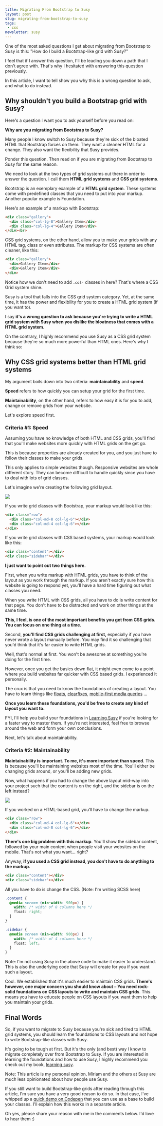 ```yaml
---
title: Migrating From Bootstrap to Susy
layout: post
slug: migrating-from-bootstrap-to-susy
tags:
 - css
newsletter: susy
---
```


One of the most asked questions I get about migrating from Bootstrap to Susy is this: "How do I build a Bootstrap-like grid with Susy?"

I feel that if I answer this question, I'll be leading you down a path that I don't agree with. That's why I hesitated with answering this question previously.

In this article, I want to tell show you why this is a wrong question to ask, and what to do instead.

<!--more-->

## Why shouldn't you build a Bootstrap grid with Susy?

Here's a question I want you to ask yourself before you read on:

**Why are you migrating from Bootstrap to Susy?**

Many people I know switch to Susy because they're sick of the bloated HTML that Bootstrap forces on them. They want a cleaner HTML for a change. They also want the flexibility that Susy provides.

Ponder this question. Then read on if you are migrating from Bootstrap to Susy for the same reason.

We need to look at the two types of grid systems out there in order to answer the question. I call them **HTML grid systems** and **CSS grid systems**.

Bootstrap is an exemplary example of a **HTML grid system**. These systems come with predefined classes that you need to put into your markup. Another popular example is Foundation.

Here's an example of a markup with Bootstrap:

~~~html
<div class="gallery">
  <div class="col-lg-8">Gallery Item</div>
  <div class="col-lg-4">Gallery Item</div>
</div><br>
~~~

CSS grid systems, on the other hand, allow you to make your grids with any HTML tag, class or even attributes. The markup for CSS systems are often cleaner, like this:

~~~html
<div class="gallery">
  <div>Gallery Item</div>
  <div>Gallery Item</div>
</div>
~~~

Notice how we don't need to add `.col-` classes in here? That's where a CSS Grid system shine.

Susy is a tool that falls into the CSS grid system category. Yet, at the same time, it has the power and flexibility for you to create a HTML grid system (if you want to).

I say **it's a wrong question to ask because you're trying to write a HTML grid system with Susy when you dislike the bloatness that comes with a HTML grid system**.

On the contrary, I highly recommend you use Susy as a CSS grid system because they're so much more powerful than HTML ones. Here's why I think so:

## Why CSS grid systems better than HTML grid systems

My argument boils down into two criteria: **maintainability** and **speed**.

**Speed** refers to how quickly you can setup your grid for the first time.

**Maintainability**, on the other hand, refers to how easy it is for you to add, change or remove grids from your website.

Let's explore speed first.

### Criteria #1: Speed

Assuming you have no knowledge of both HTML and CSS grids, you'll find that you'll make websites more quickly with HTML grids on the get go.

This is because properties are already created for you, and you just have to follow their classes to make your grids.

This only applies to simple websites though. Responsive websites are whole different story. They can become difficult to handle quickly since you have to deal with lots of grid classes.

Let's imagine we're creating the following grid layout.

![](/images/2015/11/layout-1.png)

If you write grid classes with Bootstrap, your markup would look like this:

~~~html
<div class="row">
  <div class="col-md-8 col-lg-6"></div>
  <div class="col-md-4 col-lg-6"></div>
</div>
~~~

If you write grid classes with CSS based systems, your markup would look like this:

~~~html
<div class="content"></div>
<div class="sidebar"></div>
~~~

**I just want to point out two things here.**

First, when you write markup with HTML grids, you have to think of the layout as you work through the markup. If you aren't exactly sure how this website is going to respond yet, you'll have a hard time figuring out what classes you need.

When you write HTML with CSS grids, all you have to do is write content for that page. You don't have to be distracted and work on other things at the same time.

**This, I feel, is one of the most important benefits you get from CSS grids. You can focus on one thing at a time.**

Second, **you'll find CSS grids challenging at first,** especially if you have never wrote a layout manually before. You may find it so challenging that you'd think that it's far easier to write HTML grids.

Well, that's normal at first. You won't be awesome at something you're doing for the first time.

However, once you get the basics down flat, it might even come to a point where you build websites far quicker with CSS based grids. I experienced it personally.

The crux is that you need to know the foundations of creating a layout. You have to learn things like [floats](https://css-tricks.com/all-about-floats/), [clearfixes](https://css-tricks.com/snippets/css/clear-fix/), [mobile-first media queries](/blog/how-to-write-mobile-first-css/) ...

**Once you learn these foundations, you'd be free to create any kind of layout you want to.**

FYI, I'll help you build your foundations in [Learning Susy](https://learnsusy.zellwk.com) if you're looking for a faster way to master them. If you're not interested, feel free to browse around the web and form your own conclusions.

Next, let's talk about maintainability.

### Criteria #2: Maintainability

**Maintainability is important. To me, it's more important than speed.** This is because you'll be maintaining websites most of the time. You'll either be changing grids around, or you'll be adding new grids.

Now, what happens if you had to change the above layout mid-way into your project such that the content is on the right, and the sidebar is on the left instead?

![](/images/2015/11/layout-2.png)

If you worked on a HTML-based grid, you'll have to change the markup.

~~~html
<div class="row">
  <div class="col-md-4 col-lg-6"></div>
  <div class="col-md-8 col-lg-6"></div>
</div>
~~~

**There's one big problem with this markup**. You'll show the sidebar content, followed by your main content when people visit your websites on the mobile. That's not what you want... right?

Anyway, **if you used a CSS grid instead, you don't have to do anything to the markup.**

~~~html
<div class="content"></div>
<div class="sidebar"></div>
~~~

All you have to do is change the CSS. (Note: I'm writing SCSS here)

~~~scss
.content {
  @media screen (min-width: 900px) {
    width: /* width of 8 columns here */
    float: right;
  }
}

.sidebar {
  @media screen (min-width: 900px) {
    width: /* width of 4 columns here */
    float: left;
  }
}
~~~

Note: I'm not using Susy in the above code to make it easier to understand. This is also the underlying code that Susy will create for you if you want such a layout.

Cool. We established that it's much easier to maintain CSS grids. **There's however, one major concern you should know about – You need rock-solid foundations on CSS layouts to write and maintain CSS grids**. This means you have to educate people on CSS layouts if you want them to help you maintain your grids.

## Final Words

So, if you want to migrate to Susy because you're sick and tired to HTML grid systems, you should learn the foundations to CSS layouts and not hope to write Bootstrap-like classes with Susy.

It's going to be tough at first. But it's the only (and best) way I know to migrate completely over from Bootstrap to Susy. If you are interested in learning the foundations and how to use Susy, I highly recommend you check out my book, [learning susy](https://learnsusy.zellwk.com).

Note: This article is my personal opinion. Miriam and the others at Susy are much less opinionated about how people use Susy.

If you still want to build Bootstrap-like grids after reading through this article, I'm sure you have a very good reason to do so. In that case, I've whipped up a [quick demo on Codepen](http://codepen.io/zellwk/pen/JYBNqL#0) that you can use as a base to build your classes. I'll explain how this works in a separate article.

Oh yes, please share your reason with me in the comments below. I'd love to hear them :)
